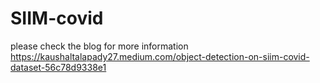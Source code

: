 # SIIM-covid
please check the blog for more  information 
https://kaushaltalapady27.medium.com/object-detection-on-siim-covid-dataset-56c78d9338e1

